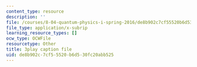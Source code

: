 ```yaml
---
content_type: resource
description: ''
file: /courses/8-04-quantum-physics-i-spring-2016/de8b902c7cf55520b6d530fc20abb525_rCRH9CTThlo.vtt
file_type: application/x-subrip
learning_resource_types: []
ocw_type: OCWFile
resourcetype: Other
title: 3play caption file
uid: de8b902c-7cf5-5520-b6d5-30fc20abb525
---
```


